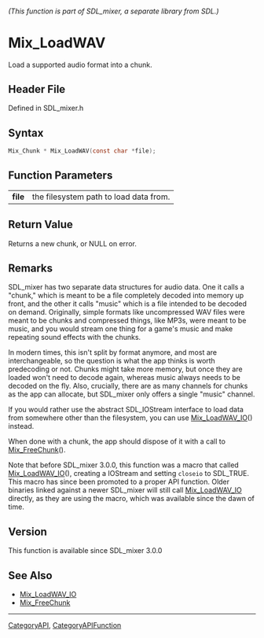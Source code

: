 ###### (This function is part of SDL_mixer, a separate library from SDL.)
# Mix_LoadWAV

Load a supported audio format into a chunk.

## Header File

Defined in SDL_mixer.h

## Syntax

```c
Mix_Chunk * Mix_LoadWAV(const char *file);

```

## Function Parameters

|              |                                        |
| ------------ | -------------------------------------- |
| **file**     | the filesystem path to load data from. |

## Return Value

Returns a new chunk, or NULL on error.

## Remarks

SDL_mixer has two separate data structures for audio data. One it calls a
"chunk," which is meant to be a file completely decoded into memory up
front, and the other it calls "music" which is a file intended to be
decoded on demand. Originally, simple formats like uncompressed WAV files
were meant to be chunks and compressed things, like MP3s, were meant to be
music, and you would stream one thing for a game's music and make repeating
sound effects with the chunks.

In modern times, this isn't split by format anymore, and most are
interchangeable, so the question is what the app thinks is worth
predecoding or not. Chunks might take more memory, but once they are loaded
won't need to decode again, whereas music always needs to be decoded on the
fly. Also, crucially, there are as many channels for chunks as the app can
allocate, but SDL_mixer only offers a single "music" channel.

If you would rather use the abstract SDL_IOStream interface to load data
from somewhere other than the filesystem, you can use
[Mix_LoadWAV_IO](Mix_LoadWAV_IO)() instead.

When done with a chunk, the app should dispose of it with a call to
[Mix_FreeChunk](Mix_FreeChunk)().

Note that before SDL_mixer 3.0.0, this function was a macro that called
[Mix_LoadWAV_IO](Mix_LoadWAV_IO)(), creating a IOStream and setting
`closeio` to SDL_TRUE. This macro has since been promoted to a proper API
function. Older binaries linked against a newer SDL_mixer will still call
[Mix_LoadWAV_IO](Mix_LoadWAV_IO) directly, as they are using the macro,
which was available since the dawn of time.

## Version

This function is available since SDL_mixer 3.0.0

## See Also

- [Mix_LoadWAV_IO](Mix_LoadWAV_IO)
- [Mix_FreeChunk](Mix_FreeChunk)

----
[CategoryAPI](CategoryAPI), [CategoryAPIFunction](CategoryAPIFunction)


